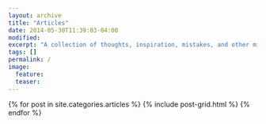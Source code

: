 ```yaml
---
layout: archive
title: "Articles"
date: 2014-05-30T11:39:03-04:00
modified:
excerpt: "A collection of thoughts, inspiration, mistakes, and other minutia."
tags: []
permalink: /
image:
  feature:
  teaser:
---
```


<div class="tiles" id="article-list">
{% for post in site.categories.articles %}
  {% include post-grid.html %}
{% endfor %}
</div><!-- /.tiles -->
